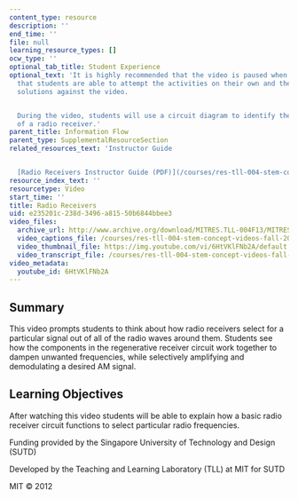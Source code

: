 ```yaml
---
content_type: resource
description: ''
end_time: ''
file: null
learning_resource_types: []
ocw_type: ''
optional_tab_title: Student Experience
optional_text: 'It is highly recommended that the video is paused when prompted so
  that students are able to attempt the activities on their own and then check their
  solutions against the video.


  During the video, students will use a circuit diagram to identify the components
  of a radio receiver.'
parent_title: Information Flow
parent_type: SupplementalResourceSection
related_resources_text: 'Instructor Guide


  [Radio Receivers Instructor Guide (PDF)](/courses/res-tll-004-stem-concept-videos-fall-2013/resources/mitres_tll-004f13_radr_ig)'
resource_index_text: ''
resourcetype: Video
start_time: ''
title: Radio Receivers
uid: e235201c-238d-3496-a815-50b6844bbee3
video_files:
  archive_url: http://www.archive.org/download/MITRES.TLL-004F13/MITRES_TLL-004F13_radio_receivers_300k.mp4
  video_captions_file: /courses/res-tll-004-stem-concept-videos-fall-2013/856401f2f24e53009932ba91ab13cadf_6HtVKlFNb2A.vtt
  video_thumbnail_file: https://img.youtube.com/vi/6HtVKlFNb2A/default.jpg
  video_transcript_file: /courses/res-tll-004-stem-concept-videos-fall-2013/bc7abbac87c2779ddd2885f2821535c4_6HtVKlFNb2A.pdf
video_metadata:
  youtube_id: 6HtVKlFNb2A
---
```


Summary
-------

This video prompts students to think about how radio receivers select for a particular signal out of all of the radio waves around them. Students see how the components in the regenerative receiver circuit work together to dampen unwanted frequencies, while selectively amplifying and demodulating a desired AM signal.

Learning Objectives
-------------------

After watching this video students will be able to explain how a basic radio receiver circuit functions to select particular radio frequencies.

Funding provided by the Singapore University of Technology and Design (SUTD)

Developed by the Teaching and Learning Laboratory (TLL) at MIT for SUTD

MIT © 2012



